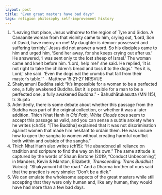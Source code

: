 ```yaml
---
layout: post
title: "Even great masters have bad days"
tags: religion philosophy self-improvement history
---
```

1. “Leaving that place, Jesus withdrew to the region of Tyre and Sidon. A Canaanite woman from that vicinity came to him, crying out, ‘Lord, Son of David, have mercy on me! My daughter is demon-possessed and suffering terribly.’ Jesus did not answer a word. So his disciples came to him and urged him, ‘Send her away, for she keeps crying out after us.’ He answered, ‘I was sent only to the lost sheep of Israel.’ The woman came and knelt before him. ‘Lord, help me!’ she said. He replied, ‘It is not right to take the children’s bread and toss it to the dogs.’ ‘Yes it is, Lord,’ she said. ‘Even the dogs eat the crumbs that fall from their master’s table.’” - Matthew 15:21-27 NRSVUE
2. Shakyamuni Buddha said: “It’s impossible for a woman to be a perfected one, a fully awakened Buddha. But it is possible for a man to be a perfected one, a fully awakened Buddha.” - Bahudhātukasutta (MN 115), tr. Sujato
3. Admittedly, there is some debate about whether this passage from the Buddha was part of the original collection, or whether it was a later addition. Thich Nhat Hanh in *Old Path, White Clouds* does seem to accept this passage as valid, and you can sense a subtle anxiety when he writes (ch45): “[The Buddha] explained that it was not discrimination against women that made him hesitant to ordain them. He was unsure how to open the sangha to women without creating harmful conflict both within and outside of the sangha.”
4. Thich Nhat Hanh also writes (ch15): “He abandoned all reliance on tradition and scripture to find the way on his own.” The same attitude is captured by the words of Shaun Bartone (2019, “Conduct Unbecoming”, in Manders, Kevin & Marston, Elizabeth, *Transcending: Trans Buddhist Voices*): “Shakyamuni hit the road.” And a Dharma brother of ours said that the practice is very simple: “Don’t be a dick.”
5. We can emulate the wholesome aspects of the great masters while still accepting that they were only human and, like any human, they would have had more than a few bad days.

